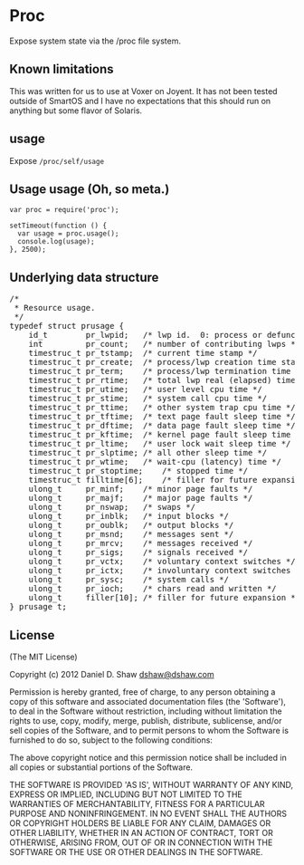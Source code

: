 # Proc

Expose system state via the /proc file system.

## Known limitations

This was written for us to use at Voxer on Joyent. It has not been tested outside of SmartOS and I have no expectations that this should run on anything but some flavor of Solaris.

## usage

Expose `/proc/self/usage`

## Usage usage (Oh, so meta.)

    var proc = require('proc');

    setTimeout(function () {
      var usage = proc.usage();
      console.log(usage);
    }, 2500);

## Underlying data structure

<pre>
/*
 * Resource usage.
 */
typedef struct prusage {
	id_t		pr_lwpid;	/* lwp id.  0: process or defunct */
	int		    pr_count;	/* number of contributing lwps */
	timestruc_t	pr_tstamp;	/* current time stamp */
	timestruc_t	pr_create;	/* process/lwp creation time stamp */
	timestruc_t	pr_term;	/* process/lwp termination time stamp */
	timestruc_t	pr_rtime;	/* total lwp real (elapsed) time */
	timestruc_t	pr_utime;	/* user level cpu time */
	timestruc_t	pr_stime;	/* system call cpu time */
	timestruc_t	pr_ttime;	/* other system trap cpu time */
	timestruc_t	pr_tftime;	/* text page fault sleep time */
	timestruc_t	pr_dftime;	/* data page fault sleep time */
	timestruc_t	pr_kftime;	/* kernel page fault sleep time */
	timestruc_t	pr_ltime;	/* user lock wait sleep time */
	timestruc_t	pr_slptime;	/* all other sleep time */
	timestruc_t	pr_wtime;	/* wait-cpu (latency) time */
	timestruc_t	pr_stoptime;	/* stopped time */
	timestruc_t	filltime[6];	/* filler for future expansion */
	ulong_t		pr_minf;	/* minor page faults */
	ulong_t		pr_majf;	/* major page faults */
	ulong_t		pr_nswap;	/* swaps */
	ulong_t		pr_inblk;	/* input blocks */
	ulong_t		pr_oublk;	/* output blocks */
	ulong_t		pr_msnd;	/* messages sent */
	ulong_t		pr_mrcv;	/* messages received */
	ulong_t		pr_sigs;	/* signals received */
	ulong_t		pr_vctx;	/* voluntary context switches */
	ulong_t		pr_ictx;	/* involuntary context switches */
	ulong_t		pr_sysc;	/* system calls */
	ulong_t		pr_ioch;	/* chars read and written */
	ulong_t		filler[10];	/* filler for future expansion */
} prusage_t;
</pre>

## License

(The MIT License)

Copyright (c) 2012 Daniel D. Shaw <dshaw@dshaw.com>

Permission is hereby granted, free of charge, to any person obtaining
a copy of this software and associated documentation files (the
'Software'), to deal in the Software without restriction, including
without limitation the rights to use, copy, modify, merge, publish,
distribute, sublicense, and/or sell copies of the Software, and to
permit persons to whom the Software is furnished to do so, subject to
the following conditions:

The above copyright notice and this permission notice shall be
included in all copies or substantial portions of the Software.

THE SOFTWARE IS PROVIDED 'AS IS', WITHOUT WARRANTY OF ANY KIND,
EXPRESS OR IMPLIED, INCLUDING BUT NOT LIMITED TO THE WARRANTIES OF
MERCHANTABILITY, FITNESS FOR A PARTICULAR PURPOSE AND NONINFRINGEMENT.
IN NO EVENT SHALL THE AUTHORS OR COPYRIGHT HOLDERS BE LIABLE FOR ANY
CLAIM, DAMAGES OR OTHER LIABILITY, WHETHER IN AN ACTION OF CONTRACT,
TORT OR OTHERWISE, ARISING FROM, OUT OF OR IN CONNECTION WITH THE
SOFTWARE OR THE USE OR OTHER DEALINGS IN THE SOFTWARE.